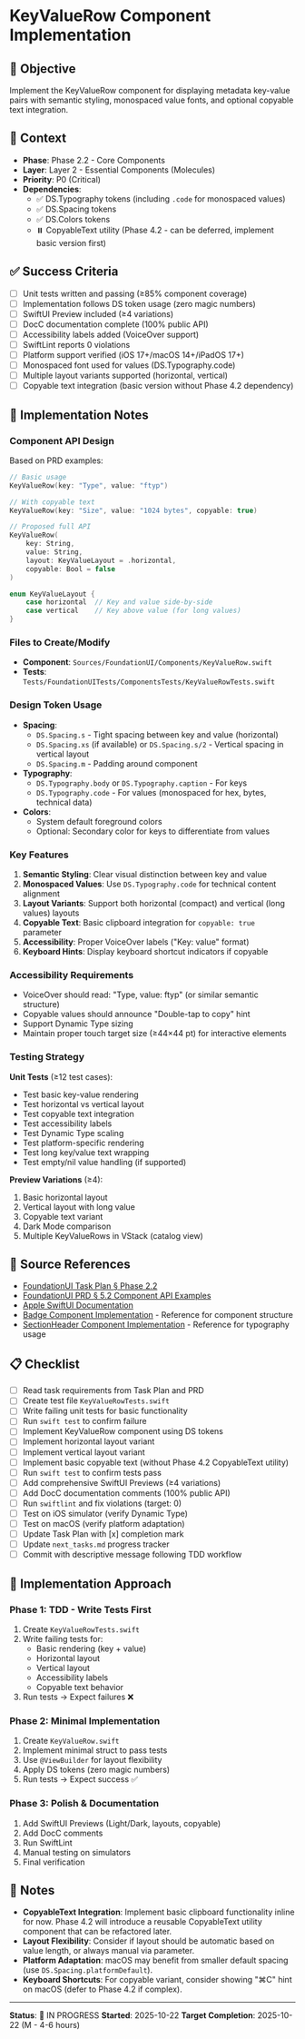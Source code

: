 # KeyValueRow Component Implementation

## 🎯 Objective
Implement the KeyValueRow component for displaying metadata key-value pairs with semantic styling, monospaced value fonts, and optional copyable text integration.

## 🧩 Context
- **Phase**: Phase 2.2 - Core Components
- **Layer**: Layer 2 - Essential Components (Molecules)
- **Priority**: P0 (Critical)
- **Dependencies**:
  - ✅ DS.Typography tokens (including `.code` for monospaced values)
  - ✅ DS.Spacing tokens
  - ✅ DS.Colors tokens
  - ⏸️ CopyableText utility (Phase 4.2 - can be deferred, implement basic version first)

## ✅ Success Criteria
- [ ] Unit tests written and passing (≥85% component coverage)
- [ ] Implementation follows DS token usage (zero magic numbers)
- [ ] SwiftUI Preview included (≥4 variations)
- [ ] DocC documentation complete (100% public API)
- [ ] Accessibility labels added (VoiceOver support)
- [ ] SwiftLint reports 0 violations
- [ ] Platform support verified (iOS 17+/macOS 14+/iPadOS 17+)
- [ ] Monospaced font used for values (DS.Typography.code)
- [ ] Multiple layout variants supported (horizontal, vertical)
- [ ] Copyable text integration (basic version without Phase 4.2 dependency)

## 🔧 Implementation Notes

### Component API Design
Based on PRD examples:
```swift
// Basic usage
KeyValueRow(key: "Type", value: "ftyp")

// With copyable text
KeyValueRow(key: "Size", value: "1024 bytes", copyable: true)

// Proposed full API
KeyValueRow(
    key: String,
    value: String,
    layout: KeyValueLayout = .horizontal,
    copyable: Bool = false
)

enum KeyValueLayout {
    case horizontal  // Key and value side-by-side
    case vertical    // Key above value (for long values)
}
```

### Files to Create/Modify
- **Component**: `Sources/FoundationUI/Components/KeyValueRow.swift`
- **Tests**: `Tests/FoundationUITests/ComponentsTests/KeyValueRowTests.swift`

### Design Token Usage
- **Spacing**:
  - `DS.Spacing.s` - Tight spacing between key and value (horizontal)
  - `DS.Spacing.xs` (if available) or `DS.Spacing.s/2` - Vertical spacing in vertical layout
  - `DS.Spacing.m` - Padding around component
- **Typography**:
  - `DS.Typography.body` or `DS.Typography.caption` - For keys
  - `DS.Typography.code` - For values (monospaced for hex, bytes, technical data)
- **Colors**:
  - System default foreground colors
  - Optional: Secondary color for keys to differentiate from values

### Key Features
1. **Semantic Styling**: Clear visual distinction between key and value
2. **Monospaced Values**: Use `DS.Typography.code` for technical content alignment
3. **Layout Variants**: Support both horizontal (compact) and vertical (long values) layouts
4. **Copyable Text**: Basic clipboard integration for `copyable: true` parameter
5. **Accessibility**: Proper VoiceOver labels ("Key: value" format)
6. **Keyboard Hints**: Display keyboard shortcut indicators if copyable

### Accessibility Requirements
- VoiceOver should read: "Type, value: ftyp" (or similar semantic structure)
- Copyable values should announce "Double-tap to copy" hint
- Support Dynamic Type sizing
- Maintain proper touch target size (≥44×44 pt) for interactive elements

### Testing Strategy
**Unit Tests** (≥12 test cases):
- Test basic key-value rendering
- Test horizontal vs vertical layout
- Test copyable text integration
- Test accessibility labels
- Test Dynamic Type scaling
- Test platform-specific rendering
- Test long key/value text wrapping
- Test empty/nil value handling (if supported)

**Preview Variations** (≥4):
1. Basic horizontal layout
2. Vertical layout with long value
3. Copyable text variant
4. Dark Mode comparison
5. Multiple KeyValueRows in VStack (catalog view)

## 🧠 Source References
- [FoundationUI Task Plan § Phase 2.2](../../../DOCS/AI/ISOViewer/FoundationUI_TaskPlan.md)
- [FoundationUI PRD § 5.2 Component API Examples](../../../DOCS/AI/ISOViewer/FoundationUI_PRD.md)
- [Apple SwiftUI Documentation](https://developer.apple.com/documentation/swiftui)
- [Badge Component Implementation](../../Sources/FoundationUI/Components/Badge.swift) - Reference for component structure
- [SectionHeader Component Implementation](../../Sources/FoundationUI/Components/SectionHeader.swift) - Reference for typography usage

## 📋 Checklist
- [ ] Read task requirements from Task Plan and PRD
- [ ] Create test file `KeyValueRowTests.swift`
- [ ] Write failing unit tests for basic functionality
- [ ] Run `swift test` to confirm failure
- [ ] Implement KeyValueRow component using DS tokens
- [ ] Implement horizontal layout variant
- [ ] Implement vertical layout variant
- [ ] Implement basic copyable text (without Phase 4.2 CopyableText utility)
- [ ] Run `swift test` to confirm tests pass
- [ ] Add comprehensive SwiftUI Previews (≥4 variations)
- [ ] Add DocC documentation comments (100% public API)
- [ ] Run `swiftlint` and fix violations (target: 0)
- [ ] Test on iOS simulator (verify Dynamic Type)
- [ ] Test on macOS (verify platform adaptation)
- [ ] Update Task Plan with [x] completion mark
- [ ] Update `next_tasks.md` progress tracker
- [ ] Commit with descriptive message following TDD workflow

## 🚀 Implementation Approach

### Phase 1: TDD - Write Tests First
1. Create `KeyValueRowTests.swift`
2. Write failing tests for:
   - Basic rendering (key + value)
   - Horizontal layout
   - Vertical layout
   - Accessibility labels
   - Copyable text behavior
3. Run tests → Expect failures ❌

### Phase 2: Minimal Implementation
1. Create `KeyValueRow.swift`
2. Implement minimal struct to pass tests
3. Use `@ViewBuilder` for layout flexibility
4. Apply DS tokens (zero magic numbers)
5. Run tests → Expect success ✅

### Phase 3: Polish & Documentation
1. Add SwiftUI Previews (Light/Dark, layouts, copyable)
2. Add DocC comments
3. Run SwiftLint
4. Manual testing on simulators
5. Final verification

## 📝 Notes
- **CopyableText Integration**: Implement basic clipboard functionality inline for now. Phase 4.2 will introduce a reusable CopyableText utility component that can be refactored later.
- **Layout Flexibility**: Consider if layout should be automatic based on value length, or always manual via parameter.
- **Platform Adaptation**: macOS may benefit from smaller default spacing (use `DS.Spacing.platformDefault`).
- **Keyboard Shortcuts**: For copyable variant, consider showing "⌘C" hint on macOS (defer to Phase 4.2 if complex).

---

**Status**: 🔄 IN PROGRESS
**Started**: 2025-10-22
**Target Completion**: 2025-10-22 (M - 4-6 hours)
